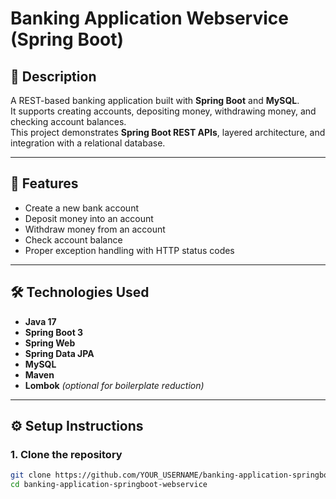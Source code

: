 # Banking Application Webservice (Spring Boot)

## 📌 Description
A REST-based banking application built with **Spring Boot** and **MySQL**.  
It supports creating accounts, depositing money, withdrawing money, and checking account balances.  
This project demonstrates **Spring Boot REST APIs**, layered architecture, and integration with a relational database.

---

## 🚀 Features
- Create a new bank account
- Deposit money into an account
- Withdraw money from an account
- Check account balance
- Proper exception handling with HTTP status codes

---

## 🛠️ Technologies Used
- **Java 17**
- **Spring Boot 3**
- **Spring Web**
- **Spring Data JPA**
- **MySQL**
- **Maven**
- **Lombok** *(optional for boilerplate reduction)*

---

## ⚙️ Setup Instructions

### 1. Clone the repository
```bash
git clone https://github.com/YOUR_USERNAME/banking-application-springboot-webservice.git
cd banking-application-springboot-webservice
